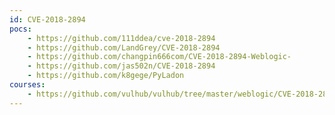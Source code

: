 ```yaml
---
id: CVE-2018-2894
pocs:
    - https://github.com/111ddea/cve-2018-2894
    - https://github.com/LandGrey/CVE-2018-2894
    - https://github.com/changpin666com/CVE-2018-2894-Weblogic-
    - https://github.com/jas502n/CVE-2018-2894
    - https://github.com/k8gege/PyLadon
courses:
    - https://github.com/vulhub/vulhub/tree/master/weblogic/CVE-2018-2894
---
```

